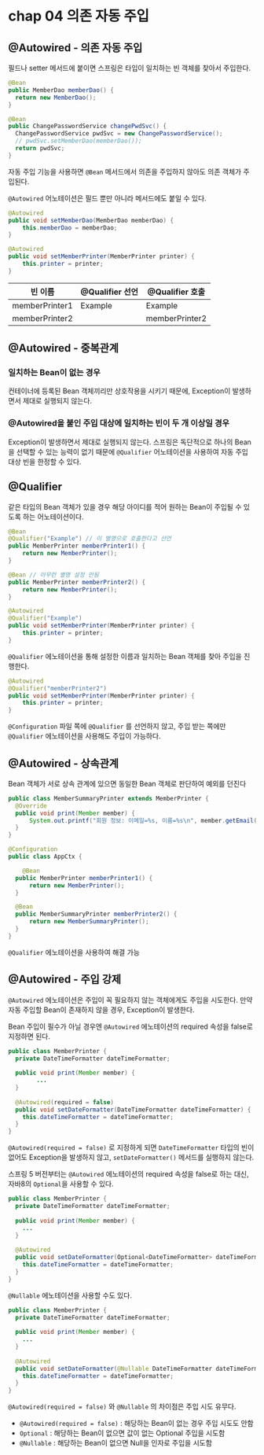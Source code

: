 # chap 04 의존 자동 주입

## @Autowired - 의존 자동 주입

필드나 setter 메서드에 붙이면 스프링은 타입이 일치하는 빈 객체를 찾아서 주입한다.

```java
@Bean
public MemberDao memberDao() {
  return new MemberDao();
}

@Bean
public ChangePasswordService changePwdSvc() {
  ChangePasswordService pwdSvc = new ChangePasswordService();
  // pwdSvc.setMemberDao(memberDao());	
  return pwdSvc;
}

```

자동 주입 기능을 사용하면 `@Bean` 메서드에서 의존을 주입하지 않아도 의존 객체가 주입된다.

`@Autowired` 어노테이션은 필드 뿐만 아니라 메서드에도 붙일 수 있다.

```java
@Autowired
public void setMemberDao(MemberDao memberDao) {
	this.memberDao = memberDao;
}

@Autowired
public void setMemberPrinter(MemberPrinter printer) {
	this.printer = printer;
}
```
빈 이름	|@Qualifier 선언|@Qualifier 호출
-|-|-
memberPrinter1|	Example|Example
memberPrinter2| |memberPrinter2

## @Autowired - 중복관계

### 일치하는 Bean이 없는 경우

컨테이너에 등록된 Bean 객체끼리만 상호작용을 시키기 때문에, Exception이 발생하면서 제대로 실행되지 않는다.

### @Autowired을 붙인 주입 대상에 일치하는 빈이 두 개 이상일 경우

Exception이 발생하면서 제대로 실행되지 않는다. 스프링은 독단적으로 하나의 Bean을 선택할 수 있는 능력이 없기 때문에 `@Qualifier` 어노테이션을 사용하여 자동 주입 대상 빈을 한정할 수 있다.

## @Qualifier

같은 타입의 Bean 객체가 있을 경우 해당 아이디를 적어 원하는 Bean이 주입될 수 있도록 하는 어노테이션이다.

```java
@Bean
@Qualifier("Example") // 이 별명으로 호출한다고 선언
public MemberPrinter memberPrinter1() {
	return new MemberPrinter();
}

@Bean // 아무런 별명 설정 안됨
public MemberPrinter memberPrinter2() {
	return new MemberPrinter();
}
```

```java
@Autowired
@Qualifier("Example")
public void setMemberPrinter(MemberPrinter printer) {
	this.printer = printer;
}
```

`@Qualifier` 에노테이션을 통해 설정한 이름과 일치하는 Bean 객체를 찾아 주입을 진행한다.

```java
@Autowired
@Qualifier("memberPrinter2")
public void setMemberPrinter(MemberPrinter printer) {
	this.printer = printer;
}
```

`@Configuration` 파일 쪽에 `@Qualifier` 를 선언하지 않고, 주입 받는 쪽에만 `@Qualifier` 에노테이션을 사용해도 주입이 가능하다. 

## @Autowired - 상속관계

Bean 객체가 서로 상속 관계에 있으면 동일한 Bean 객체로 판단하여 예외를 던진다

```java
public class MemberSummaryPrinter extends MemberPrinter {
  @Override
  public void print(Member member) {
      System.out.printf("회원 정보: 이메일=%s, 이름=%s\n", member.getEmail(), member.getName());
  }
}
```

```java
@Configuration
public class AppCtx {    

	@Bean			
  public MemberPrinter memberPrinter1() {
      return new MemberPrinter();
  }

  @Bean			
  public MemberSummaryPrinter memberPrinter2() {
      return new MemberSummaryPrinter();
  }
}
```

`@Qualifier` 에노테이션을 사용하여 해결 가능

## @Autowired - 주입 강제

`@Autowired` 에노테이션은 주입이 꼭 필요하지 않는 객체에게도 주입을 시도한다. 만약 자동 주입할 Bean이 존재하지 않을 경우, Exception이 발생한다.

Bean 주입이 필수가 아닐 경우엔 `@Autowired` 에노테이션의 required 속성을 false로 지정하면 된다.

```java
public class MemberPrinter {
  private DateTimeFormatter dateTimeFormatter;
  
  public void print(Member member) {
		...
  }
  
  @Autowired(required = false)
  public void setDateFormatter(DateTimeFormatter dateTimeFormatter) {
    this.dateTimeFormatter = dateTimeFormatter;
  }
}
```

`@Autowired(required = false)` 로 지정하게 되면 `DateTimeFormatter` 타입의 빈이 없어도 Exception을 발생하지 않고, `setDateFormatter()` 메서드를 실행하지 않는다.

스프링 5 버전부터는 `@Autowired` 에노테이션의 required 속성을 false로 하는 대신, 자바8의 `Optional`을 사용할 수 있다.

```java
public class MemberPrinter {
  private DateTimeFormatter dateTimeFormatter;
  
  public void print(Member member) {
    ...
  }
  
  @Autowired
  public void setDateFormatter(Optional<DateTimeFormatter> dateTimeFormatter) {
    this.dateTimeFormatter = dateTimeFormatter;
  }
}
```

`@Nullable` 에노테이션을 사용할 수도 있다.

```java
public class MemberPrinter {
  private DateTimeFormatter dateTimeFormatter;
  
  public void print(Member member) {
    ...
  }
  
  @Autowired
  public void setDateFormatter(@Nullable DateTimeFormatter dateTimeFormatter) {
    this.dateTimeFormatter = dateTimeFormatter;
  }
}
```

`@Autowired(required = false)` 와 `@Nullable` 의 차이점은 주입 시도 유무다.

- `@Autowired(required = false)` : 해당하는 Bean이 없는 경우 주입 시도도 안함
- `Optional` : 해당하는 Bean이 없으면 값이 없는 Optional 주입을 시도함
- `@Nullable` : 해당하는 Bean이 없으면 Null을 인자로 주입을 시도함
